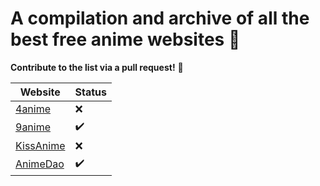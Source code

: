 # A compilation and archive of all the best free anime websites 💢

**Contribute to the list via a pull request!** 🙌

| Website | Status |
| --------------- | --------------- | 
| [4anime](https://4anime.to)       |❌|
| [9anime](https://9anime.to)       |✔️|
| [KissAnime](https://kissanime.ru) |❌|
| [AnimeDao](https://animedao.to/)  |✔️|
